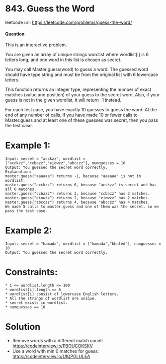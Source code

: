 # 843. Guess the Word
 
leetcode url: https://leetcode.com/problems/guess-the-word/
 
#### Question
This is an interactive problem.

You are given an array of unique strings wordlist where wordlist[i] is 6 letters long, and one word in this list is chosen as secret.

You may call Master.guess(word) to guess a word. The guessed word should have type string and must be from the original list with 6 lowercase letters.

This function returns an integer type, representing the number of exact matches (value and position) of your guess to the secret word. Also, if your guess is not in the given wordlist, it will return -1 instead.

For each test case, you have exactly 10 guesses to guess the word. At the end of any number of calls, if you have made 10 or fewer calls to Master.guess and at least one of these guesses was secret, then you pass the test case.
# Example 1:

```
Input: secret = "acckzz", wordlist = ["acckzz","ccbazz","eiowzz","abcczz"], numguesses = 10
Output: You guessed the secret word correctly.
Explanation:
master.guess("aaaaaa") returns -1, because "aaaaaa" is not in wordlist.
master.guess("acckzz") returns 6, because "acckzz" is secret and has all 6 matches.
master.guess("ccbazz") returns 3, because "ccbazz" has 3 matches.
master.guess("eiowzz") returns 2, because "eiowzz" has 2 matches.
master.guess("abcczz") returns 4, because "abcczz" has 4 matches.
We made 5 calls to master.guess and one of them was the secret, so we pass the test case.
 ```
 
 # Example 2:

```
Input: secret = "hamada", wordlist = ["hamada","khaled"], numguesses = 10
Output: You guessed the secret word correctly.
```
# Constraints:

```
* 1 <= wordlist.length <= 100
* wordlist[i].length == 6
* wordlist[i] consist of lowercase English letters.
* All the strings of wordlist are unique.
* secret exists in wordlist.
* numguesses == 10
 ```
 
# Solution
* Remove words with a different match count: https://codeinterview.io/PBOUCOKSKV
* Use a word with min 0 matches for guess: https://codeinterview.io/UIQPGLULEA